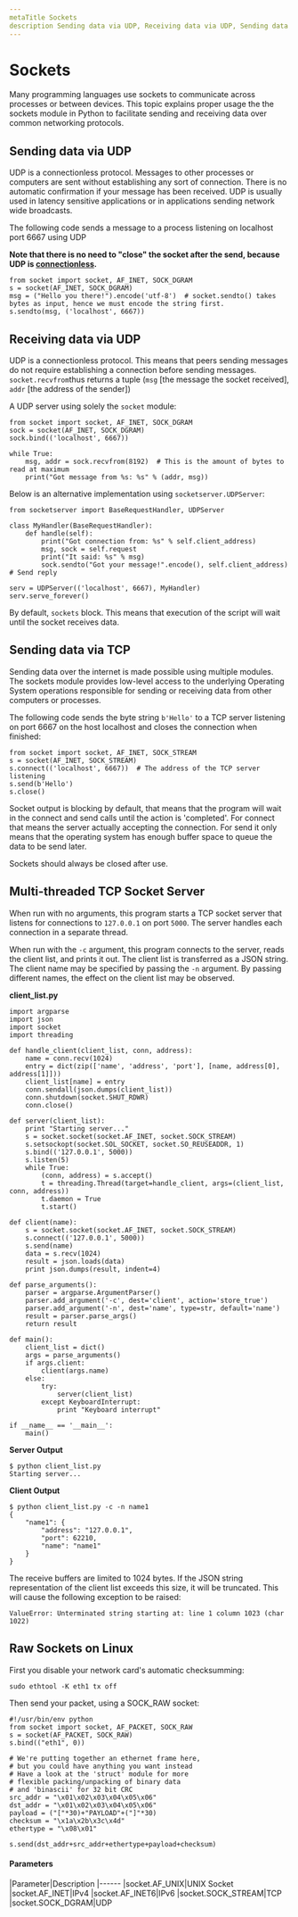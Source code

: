 ```yaml
---
metaTitle Sockets
description Sending data via UDP, Receiving data via UDP, Sending data via TCP, Multi-threaded TCP Socket Server, Raw Sockets on Linux
---
```


# Sockets


Many programming languages use sockets to communicate across processes or between devices. This topic explains proper usage the the sockets module in Python to facilitate sending and receiving data over common networking protocols.



## Sending data via UDP


UDP is a connectionless protocol. Messages to other processes or computers are sent without establishing any sort of connection. There is no automatic confirmation if your message has been received. UDP is usually used in latency sensitive applications or in applications sending network wide broadcasts.

The following code sends a message to a process listening on localhost port 6667 using UDP

**Note that there is no need to "close" the socket after the send, because UDP is [connectionless](https://en.wikipedia.org/wiki/Connectionless_communication).**

```
from socket import socket, AF_INET, SOCK_DGRAM
s = socket(AF_INET, SOCK_DGRAM)
msg = ("Hello you there!").encode('utf-8')  # socket.sendto() takes bytes as input, hence we must encode the string first.
s.sendto(msg, ('localhost', 6667)) 

```



## Receiving data via UDP


UDP is a connectionless protocol. This means that peers sending messages do not require establishing a connection before sending messages. `socket.recvfrom`thus returns a tuple (`msg` [the message the socket received], `addr` [the address of the sender])

A UDP server using solely the `socket` module:

```
from socket import socket, AF_INET, SOCK_DGRAM
sock = socket(AF_INET, SOCK_DGRAM)
sock.bind(('localhost', 6667))

while True:
    msg, addr = sock.recvfrom(8192)  # This is the amount of bytes to read at maximum
    print("Got message from %s: %s" % (addr, msg))

```

Below is an alternative implementation using `socketserver.UDPServer`:

```
from socketserver import BaseRequestHandler, UDPServer

class MyHandler(BaseRequestHandler):
    def handle(self):
        print("Got connection from: %s" % self.client_address)
        msg, sock = self.request
        print("It said: %s" % msg)
        sock.sendto("Got your message!".encode(), self.client_address) # Send reply

serv = UDPServer(('localhost', 6667), MyHandler)
serv.serve_forever()

```

By default, `sockets` block.  This means that execution of the script will wait until the socket receives data.



## Sending data via TCP


Sending data over the internet is made possible using multiple modules. The sockets module provides low-level access to the underlying Operating System operations responsible for sending or receiving data from other computers or processes.

The following code sends the byte string `b'Hello'` to a TCP server listening on port 6667 on the host localhost and closes the connection when finished:

```
from socket import socket, AF_INET, SOCK_STREAM
s = socket(AF_INET, SOCK_STREAM)
s.connect(('localhost', 6667))  # The address of the TCP server listening
s.send(b'Hello')
s.close()

```

Socket output is blocking by default, that means that the program will wait in the connect and send calls until the action is 'completed'. For connect that means the server actually accepting the connection. For send it only means that the operating system has enough buffer space to queue the data to be send later.

Sockets should always be closed after use.



## Multi-threaded TCP Socket Server


When run with no arguments, this program starts a TCP socket server that listens for connections to `127.0.0.1` on port `5000`. The server handles each connection in a separate thread.

When run with the `-c` argument, this program connects to the server, reads the client list, and prints it out. The client list is transferred as a JSON string. The client name may be specified by passing the `-n` argument. By passing different names, the effect on the client list may be observed.

**client_list.py**

```
import argparse
import json
import socket
import threading

def handle_client(client_list, conn, address):
    name = conn.recv(1024)
    entry = dict(zip(['name', 'address', 'port'], [name, address[0], address[1]]))
    client_list[name] = entry
    conn.sendall(json.dumps(client_list))
    conn.shutdown(socket.SHUT_RDWR)
    conn.close()

def server(client_list):
    print "Starting server..."
    s = socket.socket(socket.AF_INET, socket.SOCK_STREAM)
    s.setsockopt(socket.SOL_SOCKET, socket.SO_REUSEADDR, 1)
    s.bind(('127.0.0.1', 5000))
    s.listen(5)
    while True:
        (conn, address) = s.accept()
        t = threading.Thread(target=handle_client, args=(client_list, conn, address))
        t.daemon = True
        t.start()

def client(name):
    s = socket.socket(socket.AF_INET, socket.SOCK_STREAM)
    s.connect(('127.0.0.1', 5000))
    s.send(name)
    data = s.recv(1024)
    result = json.loads(data)
    print json.dumps(result, indent=4)

def parse_arguments():
    parser = argparse.ArgumentParser()
    parser.add_argument('-c', dest='client', action='store_true')
    parser.add_argument('-n', dest='name', type=str, default='name')
    result = parser.parse_args()
    return result

def main():
    client_list = dict()
    args = parse_arguments()
    if args.client:
        client(args.name)
    else:
        try:
            server(client_list)
        except KeyboardInterrupt:
            print "Keyboard interrupt"

if __name__ == '__main__':
    main()

```

**Server Output**

```
$ python client_list.py
Starting server...

```

**Client Output**

```
$ python client_list.py -c -n name1
{
    "name1": {
        "address": "127.0.0.1", 
        "port": 62210, 
        "name": "name1"
    }
}

```

The receive buffers are limited to 1024 bytes. If the JSON string representation of the client list exceeds this size, it will be truncated. This will cause the following exception to be raised:

```
ValueError: Unterminated string starting at: line 1 column 1023 (char 1022)

```



## Raw Sockets on Linux


First you disable your network card's automatic checksumming:

```
sudo ethtool -K eth1 tx off

```

Then send your packet, using a SOCK_RAW socket:

```
#!/usr/bin/env python
from socket import socket, AF_PACKET, SOCK_RAW
s = socket(AF_PACKET, SOCK_RAW)
s.bind(("eth1", 0))

# We're putting together an ethernet frame here, 
# but you could have anything you want instead
# Have a look at the 'struct' module for more 
# flexible packing/unpacking of binary data
# and 'binascii' for 32 bit CRC
src_addr = "\x01\x02\x03\x04\x05\x06"
dst_addr = "\x01\x02\x03\x04\x05\x06"
payload = ("["*30)+"PAYLOAD"+("]"*30)
checksum = "\x1a\x2b\x3c\x4d"
ethertype = "\x08\x01"

s.send(dst_addr+src_addr+ethertype+payload+checksum)

```



#### Parameters


|Parameter|Description
|------
|socket.AF_UNIX|UNIX Socket
|socket.AF_INET|IPv4
|socket.AF_INET6|IPv6
|socket.SOCK_STREAM|TCP
|socket.SOCK_DGRAM|UDP

